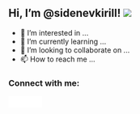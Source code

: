 ## Hi, I’m @sidenevkirill! <img src="Sidenevkirill.github.io/img/Hi.gif" width="29px">
- 👀 I’m interested in ...
- 🌱 I’m currently learning ...
- 💞️ I’m looking to collaborate on ...
- 📫 How to reach me ...

### Connect with me:

[<img align="left" alt="SvenC | Telegram" width="22px" src="https://raw.githubusercontent.com/sidenevkirill/Sidenevkirill.github.io/master/img/vk.svg" />][telegram]
[<img align="left" alt="SvenC | VK" width="22px" src="https://raw.githubusercontent.com/sidenevkirill/Sidenevkirill.github.io/master/img/vk.svg" />][vk]
[<img align="left" alt="SvenC | Instagram" width="22px" src="https://raw.githubusercontent.com/sidenevkirill/Sidenevkirill.github.io/master/img/github-logo.svg" />][github]

[github]: https://github.com/sidenevkirill/
[vk]: https://vk.com/id175974139/
[telegram]: hhttps://t.me/lisdevs/

<!---
sidenevkirill/sidenevkirill is a ✨ special ✨ repository because its `README.md` (this file) appears on your GitHub profile.
You can click the Preview link to take a look at your changes.
--->
